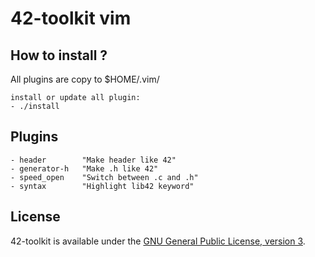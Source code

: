 42-toolkit	vim
==========

## How to install ?

All plugins are copy to $HOME/.vim/

	install or update all plugin:
	- ./install

## Plugins

    - header		"Make header like 42"
    - generator-h	"Make .h like 42"
	- speed_open	"Switch between .c and .h"
	- syntax		"Highlight lib42 keyword"

## License

42-toolkit is available under the [GNU General Public License, version 3](LICENSE).
